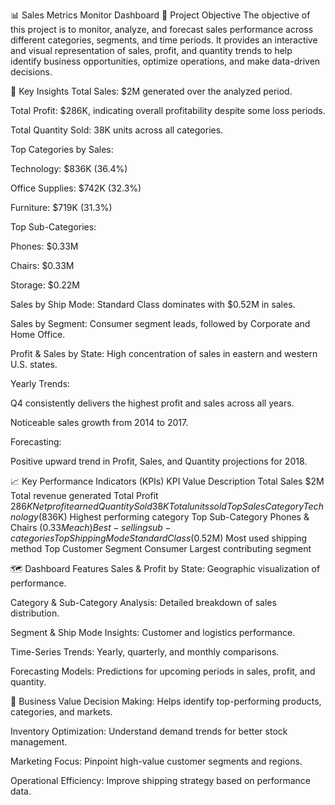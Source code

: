 📊 Sales Metrics Monitor Dashboard
🎯 Project Objective
The objective of this project is to monitor, analyze, and forecast sales performance across different categories, segments, and time periods. It provides an interactive and visual representation of sales, profit, and quantity trends to help identify business opportunities, optimize operations, and make data-driven decisions.

📌 Key Insights
Total Sales: $2M generated over the analyzed period.

Total Profit: $286K, indicating overall profitability despite some loss periods.

Total Quantity Sold: 38K units across all categories.

Top Categories by Sales:

Technology: $836K (36.4%)

Office Supplies: $742K (32.3%)

Furniture: $719K (31.3%)

Top Sub-Categories:

Phones: $0.33M

Chairs: $0.33M

Storage: $0.22M

Sales by Ship Mode: Standard Class dominates with $0.52M in sales.

Sales by Segment: Consumer segment leads, followed by Corporate and Home Office.

Profit & Sales by State: High concentration of sales in eastern and western U.S. states.

Yearly Trends:

Q4 consistently delivers the highest profit and sales across all years.

Noticeable sales growth from 2014 to 2017.

Forecasting:

Positive upward trend in Profit, Sales, and Quantity projections for 2018.

📈 Key Performance Indicators (KPIs)
KPI	Value	Description
Total Sales	$2M	Total revenue generated
Total Profit	$286K	Net profit earned
Quantity Sold	38K	Total units sold
Top Sales Category	Technology ($836K)	Highest performing category
Top Sub-Category	Phones & Chairs ($0.33M each)	Best-selling sub-categories
Top Shipping Mode	Standard Class ($0.52M)	Most used shipping method
Top Customer Segment	Consumer	Largest contributing segment

🗺️ Dashboard Features
Sales & Profit by State: Geographic visualization of performance.

Category & Sub-Category Analysis: Detailed breakdown of sales distribution.

Segment & Ship Mode Insights: Customer and logistics performance.

Time-Series Trends: Yearly, quarterly, and monthly comparisons.

Forecasting Models: Predictions for upcoming periods in sales, profit, and quantity.

🚀 Business Value
Decision Making: Helps identify top-performing products, categories, and markets.

Inventory Optimization: Understand demand trends for better stock management.

Marketing Focus: Pinpoint high-value customer segments and regions.

Operational Efficiency: Improve shipping strategy based on performance data.
